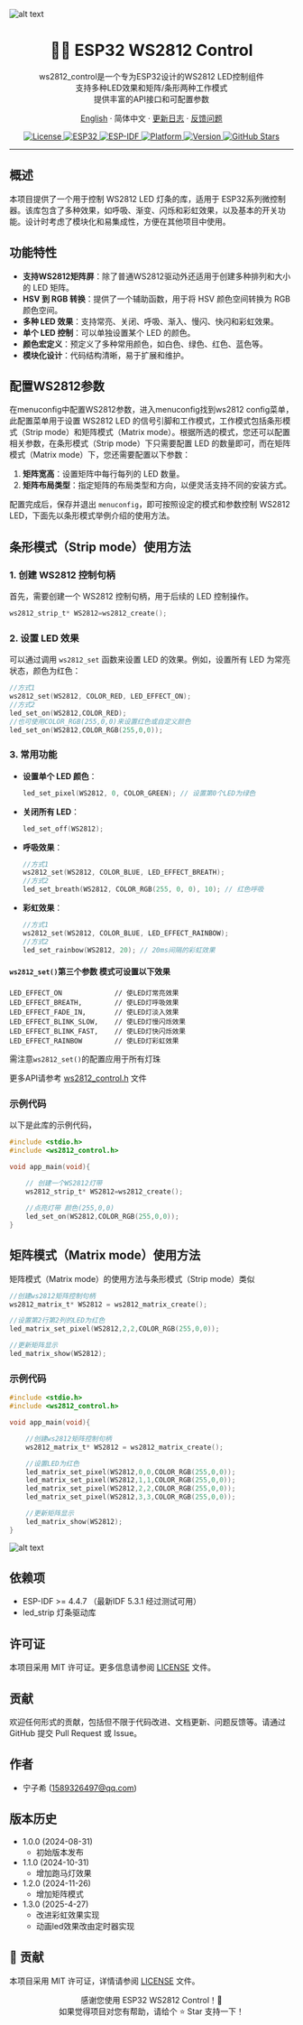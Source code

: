 ![alt text](image.jpg)
<h1 align="center">🏳️‍🌈 ESP32 WS2812 Control</h1>

<p align="center">
ws2812_control是一个专为ESP32设计的WS2812 LED控制组件<br/>
支持多种LED效果和矩阵/条形两种工作模式<br/>
提供丰富的API接口和可配置参数
</p>

<p align="center">
<a href="./README_EN.md">English</a>
· 简体中文
· <a href="https://github.com/NingZiXi/ws2812_control/releases">更新日志</a>
· <a href="https://github.com/NingZiXi/ws2812_control/issues">反馈问题</a>
</p>

<p align="center">
  <a href="LICENSE">
    <img alt="License" src="https://img.shields.io/badge/License-MIT-blue.svg" />
  </a>
  <a href="https://www.espressif.com/">
    <img alt="ESP32" src="https://img.shields.io/badge/ESP32-ESP32S3-77216F?logo=espressif" />
  </a>
  <a href="https://docs.espressif.com/projects/esp-idf/">
    <img alt="ESP-IDF" src="https://img.shields.io/badge/ESP--IDF-v5.3+-orange.svg" />
  </a>
  <a href="https://www.espressif.com/">
    <img alt="Platform" src="https://img.shields.io/badge/Platform-ESP32-green.svg" />
  </a>
  <a href="">
    <img alt="Version" src="https://img.shields.io/badge/Version-v1.3.0-brightgreen.svg" />
  </a>
  <a href="https://github.com/NingZiXi/ws2812_control/stargazers">
    <img alt="GitHub Stars" src="https://img.shields.io/github/stars/NingZiXi/ws2812_control.svg?style=social&label=Stars" />
  </a>
</p>

---

## 概述

本项目提供了一个用于控制 WS2812 LED 灯条的库，适用于 ESP32系列微控制器。该库包含了多种效果，如呼吸、渐变、闪烁和彩虹效果，以及基本的开关功能。设计时考虑了模块化和易集成性，方便在其他项目中使用。

## 功能特性
- **支持WS2812矩阵屏**：除了普通WS2812驱动外还适用于创建多种排列和大小的 LED 矩阵。
- **HSV 到 RGB 转换**：提供了一个辅助函数，用于将 HSV 颜色空间转换为 RGB 颜色空间。
- **多种 LED 效果**：支持常亮、关闭、呼吸、渐入、慢闪、快闪和彩虹效果。
- **单个 LED 控制**：可以单独设置某个 LED 的颜色。
- **颜色宏定义**：预定义了多种常用颜色，如白色、绿色、红色、蓝色等。
- **模块化设计**：代码结构清晰，易于扩展和维护。

## 配置WS2812参数

在menuconfig中配置WS2812参数，进入menuconfig找到ws2812 config菜单，此配置菜单用于设置 WS2812 LED 的信号引脚和工作模式，工作模式包括条形模式（Strip mode）和矩阵模式（Matrix mode）。根据所选的模式，您还可以配置相关参数，在条形模式（Strip mode）下只需要配置 LED 的数量即可，而在矩阵模式（Matrix mode）下，您还需要配置以下参数：

1. **矩阵宽高**：设置矩阵中每行每列的 LED 数量。
2. **矩阵布局类型**：指定矩阵的布局类型和方向，以便灵活支持不同的安装方式。

配置完成后，保存并退出 `menuconfig`，即可按照设定的模式和参数控制 WS2812 LED，下面先以条形模式举例介绍的使用方法。

## 条形模式（Strip mode）使用方法
### 1. 创建 WS2812 控制句柄

首先，需要创建一个 WS2812 控制句柄，用于后续的 LED 控制操作。

```c
ws2812_strip_t* WS2812=ws2812_create();
```

### 2. 设置 LED 效果

可以通过调用 `ws2812_set` 函数来设置 LED 的效果。例如，设置所有 LED 为常亮状态，颜色为红色：

```c
//方式1
ws2812_set(WS2812, COLOR_RED, LED_EFFECT_ON);
//方式2
led_set_on(WS2812,COLOR_RED);
//也可使用COLOR_RGB(255,0,0)来设置红色或自定义颜色
led_set_on(WS2812,COLOR_RGB(255,0,0));
```

### 3. 常用功能

- **设置单个 LED 颜色**：

  ```c
  led_set_pixel(WS2812, 0, COLOR_GREEN); // 设置第0个LED为绿色
  ```

- **关闭所有 LED**：

  ```c
  led_set_off(WS2812);
  ```

- **呼吸效果**：

  ```c
  //方式1
  ws2812_set(WS2812, COLOR_BLUE, LED_EFFECT_BREATH);
  //方式2
  led_set_breath(WS2812, COLOR_RGB(255, 0, 0), 10); // 红色呼吸
  ```

- **彩虹效果**：

  ```c
  //方式1
  ws2812_set(WS2812, COLOR_BLUE, LED_EFFECT_RAINBOW);
  //方式2
  led_set_rainbow(WS2812, 20); // 20ms间隔的彩虹效果
  ```


#### `ws2812_set()`第三个参数 模式可设置以下效果
>
    LED_EFFECT_ON             // 使LED灯常亮效果
    LED_EFFECT_BREATH,        // 使LED灯呼吸效果
    LED_EFFECT_FADE_IN,       // 使LED灯淡入效果
    LED_EFFECT_BLINK_SLOW,    // 使LED灯慢闪烁效果
    LED_EFFECT_BLINK_FAST,    // 使LED灯快闪烁效果
    LED_EFFECT_RAINBOW        // 使LED灯彩虹效果

需注意`ws2812_set()`的配置应用于所有灯珠

更多API请参考 [ws2812_control.h](include\ws2812_control.h) 文件

### 示例代码

以下是此库的示例代码，

```c
#include <stdio.h>
#include <ws2812_control.h>

void app_main(void){

    // 创建一个WS2812灯带
    ws2812_strip_t* WS2812=ws2812_create();
    
    //点亮灯带 颜色(255,0,0)
    led_set_on(WS2812,COLOR_RGB(255,0,0));
}
```

## 矩阵模式（Matrix mode）使用方法

矩阵模式（Matrix mode）的使用方法与条形模式（Strip mode）类似

```c
//创建ws2812矩阵控制句柄
ws2812_matrix_t* WS2812 = ws2812_matrix_create();

//设置第2行第2列的LED为红色
led_matrix_set_pixel(WS2812,2,2,COLOR_RGB(255,0,0));

//更新矩阵显示
led_matrix_show(WS2812);
```

### 示例代码



```c
#include <stdio.h>
#include <ws2812_control.h>

void app_main(void){

    //创建ws2812矩阵控制句柄
    ws2812_matrix_t* WS2812 = ws2812_matrix_create();

    //设置LED为红色
    led_matrix_set_pixel(WS2812,0,0,COLOR_RGB(255,0,0));
    led_matrix_set_pixel(WS2812,1,1,COLOR_RGB(255,0,0));
    led_matrix_set_pixel(WS2812,2,2,COLOR_RGB(255,0,0));
    led_matrix_set_pixel(WS2812,3,3,COLOR_RGB(255,0,0));

    //更新矩阵显示
    led_matrix_show(WS2812);
}
```
![alt text](59333df79fe9b88a5f6df7c52084de0.jpg)
## 依赖项

- ESP-IDF >= 4.4.7 （最新IDF 5.3.1 经过测试可用）
- led_strip 灯条驱动库

## 许可证

本项目采用 MIT 许可证。更多信息请参阅 [LICENSE](LICENSE) 文件。

## 贡献

欢迎任何形式的贡献，包括但不限于代码改进、文档更新、问题反馈等。请通过 GitHub 提交 Pull Request 或 Issue。

## 作者

- 宁子希 (1589326497@qq.com)

## 版本历史

- 1.0.0 (2024-08-31)
  - 初始版本发布
- 1.1.0 (2024-10-31)
  - 增加跑马灯效果
- 1.2.0 (2024-11-26)
  - 增加矩阵模式
- 1.3.0 (2025-4-27)
  - 改进彩虹效果实现
  - 动画led效果改由定时器实现 
## 🤝 贡献
本项目采用 MIT 许可证，详情请参阅 [LICENSE](LICENSE) 文件。

<p align="center">
感谢您使用 ESP32 WS2812 Control！🌈<br/>
如果觉得项目对您有帮助，请给个 ⭐ Star 支持一下！
</p>